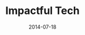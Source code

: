 ---
title: Impactful Tech
layout: default
modal-id: 1
date: 2014-07-18
img: laptop-flatlay.jpg
thumbnail: laptop-flatlay.jpg
alt: image-alt

description: <div>After spending three long years in university disliking my career choice as an accountant / auditor, I craved to do something that I can see an immediate impact on real world challenges. (That is not to say auditor's arn't superheros, it's just not my cup of tea. So all my auditor friends please put down your pitchforks!). <br><br>I love working on projects that have a direct impact on an industry painpoint. After switching to Computer Science in my third year, I really enjoyed all the work I have done so far. From working on ground breaking advancements in the blockchain industry, to helping healthcare supply chain participants increase workflow efficiency, to using machine learning for better analyzing and predicting malfunction in the rail industry, I have seen the positive impact the projects I've worked on had on both clients and the society as a whole. <br> <br>  Technology itself is focused on breaking new ground and encompasses a culture of movement, growth and advancement. Apart from coming up with solutions, I love being a part of the process to figure out how to make those ideas come to life. Being able to see this impact and be a part of this journey gives me a great sense of satisfaction and accomplishment everyday. </div>
---